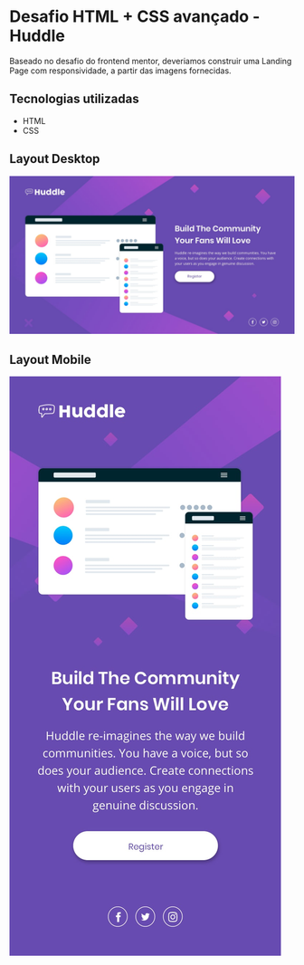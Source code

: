 # Desafio HTML + CSS avançado - Huddle

Baseado no desafio do frontend mentor, deveriamos construir uma Landing Page com responsividade, a partir das imagens fornecidas. 

## Tecnologias utilizadas 

- HTML 
- CSS

## Layout Desktop

<img src="./src/design/desktop-design.jpg">

## Layout Mobile 

<img src="./src/design/mobile-design.jpg">
